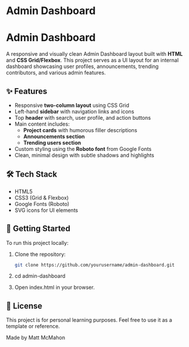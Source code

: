 # Admin Dashboard

# Admin Dashboard

A responsive and visually clean Admin Dashboard layout built with **HTML** and **CSS Grid/Flexbox**. This project serves as a UI layout for an internal dashboard showcasing user profiles, announcements, trending contributors, and various admin features.

## ✨ Features

- Responsive **two-column layout** using CSS Grid
- Left-hand **sidebar** with navigation links and icons
- Top **header** with search, user profile, and action buttons
- Main content includes:
  - **Project cards** with humorous filler descriptions
  - **Announcements section**
  - **Trending users section**
- Custom styling using the **Roboto font** from Google Fonts
- Clean, minimal design with subtle shadows and highlights

## 🛠️ Tech Stack

- HTML5
- CSS3 (Grid & Flexbox)
- Google Fonts (Roboto)
- SVG icons for UI elements


## 🚀 Getting Started

To run this project locally:

1. Clone the repository:
   ```bash
   git clone https://github.com/yourusername/admin-dashboard.git

2. cd admin-dashboard

3. Open index.html in your browser.

## 📄 License

This project is for personal learning purposes. Feel free to use it as a template or reference.

Made by Matt McMahon